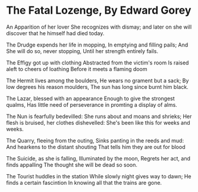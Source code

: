 # The Fatal Lozenge, By Edward Gorey

An Apparition of her lover She recognizes with dismay;
and later on she will discover that he himself had died today.

The Drudge expends her life in mopping,
	In emptying and filling pails;
And She will do so, never stopping,
	Until her strength entirely fails.

The Effigy got up with clothing
Abstracted from the victim's room
Is raised aleft to cheers of loathing
Before it meets a flaming doom

The Hermit lives among the boulders,
He wears no grament but a sack;
By low degrees his reason moulders,
The sun has long since burnt him black.

The Lazar, blessed with an appearance
Enough to give the strongest qualms,
Has little need of perseverance
in promting a display of alms.

The Nun is fearfully bedevilled:
She runs about and moans and shrieks;
Her flesh is bruised, her clothes dishevelled:
She's been like this for weeks and weeks.

The Quarry, fleeing from the outing,
Sinks panting in the reeds and mud:
And hearkens to the distant shouting
That tells him they are out for blood

The Suicide, as she is falling,
Illuminated by the moon,
Regrets her act, and finds appalling
The thought she will be dead so soon.

The Tourist huddles in the station
While slowly night gives way to dawn;
He finds a certain fascintion
In knowing all that the trains are gone.

